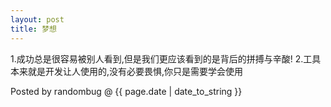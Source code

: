 ```yaml
---
layout: post 
title: 梦想 
---
```


1.成功总是很容易被别人看到,但是我们更应该看到的是背后的拼搏与辛酸!
2.工具本来就是开发让人使用的,没有必要畏惧,你只是需要学会使用


Posted by randombug @ {{ page.date | date_to_string }}
